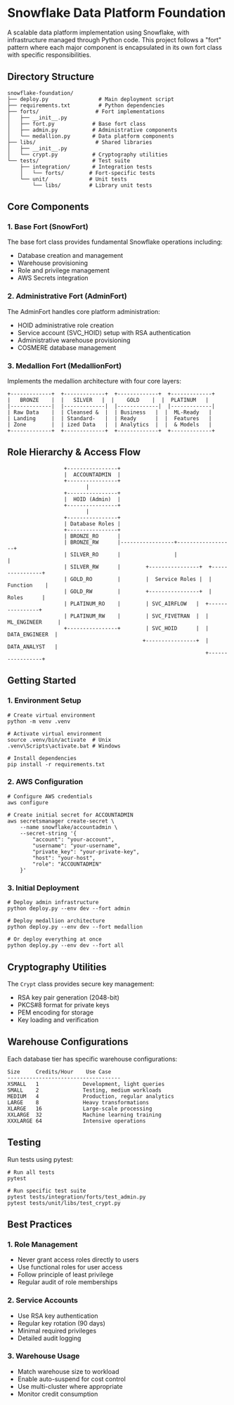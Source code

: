 # Snowflake Data Platform Foundation

A scalable data platform implementation using Snowflake, with infrastructure managed through Python code. This project follows a "fort" pattern where each major component is encapsulated in its own fort class with specific responsibilities.

## Directory Structure

    snowflake-foundation/
    ├── deploy.py                # Main deployment script
    ├── requirements.txt         # Python dependencies
    ├── forts/                  # Fort implementations
    │   ├── __init__.py
    │   ├── fort.py            # Base fort class
    │   ├── admin.py           # Administrative components
    │   └── medallion.py       # Data platform components
    ├── libs/                   # Shared libraries
    │   ├── __init__.py
    │   └── crypt.py           # Cryptography utilities
    └── tests/                 # Test suite
        ├── integration/       # Integration tests
        │   └── forts/        # Fort-specific tests
        └── unit/             # Unit tests
            └── libs/         # Library unit tests

## Core Components

### 1. Base Fort (SnowFort)
The base fort class provides fundamental Snowflake operations including:
- Database creation and management
- Warehouse provisioning
- Role and privilege management
- AWS Secrets integration

### 2. Administrative Fort (AdminFort)
The AdminFort handles core platform administration:
- HOID administrative role creation
- Service account (SVC_HOID) setup with RSA authentication
- Administrative warehouse provisioning
- COSMERE database management

### 3. Medallion Fort (MedallionFort)
Implements the medallion architecture with four core layers:

    +-------------+  +-------------+  +-------------+  +-------------+
    |   BRONZE    |  |   SILVER   |  |    GOLD    |  |  PLATINUM   |
    |-------------|  |-------------|  |-------------|  |-------------|
    | Raw Data    |  | Cleansed &  |  | Business   |  |  ML-Ready   |
    | Landing     |  | Standard-   |  | Ready      |  |  Features   |
    | Zone        |  | ized Data   |  | Analytics  |  |  & Models   |
    +-------------+  +-------------+  +-------------+  +-------------+

## Role Hierarchy & Access Flow

                      +----------------+
                      |  ACCOUNTADMIN  |
                      +----------------+
                             |
                      +----------------+
                      |  HOID (Admin)  |
                      +----------------+
                             |
                      +----------------+
                      | Database Roles |
                      +----------------+
                      | BRONZE_RO      |
                      | BRONZE_RW      |-----------------+------------------+
                      | SILVER_RO      |                 |                  |
                      | SILVER_RW      |        +----------------+  +----------------+
                      | GOLD_RO        |        |  Service Roles |  |   Function    |
                      | GOLD_RW        |        +----------------+  |    Roles      |
                      | PLATINUM_RO    |        | SVC_AIRFLOW   |  +----------------+
                      | PLATINUM_RW    |        | SVC_FIVETRAN  |  | ML_ENGINEER     |
                      +----------------+        | SVC_HOID      |  |  DATA_ENGINEER  |
                                               +----------------+  |  DATA_ANALYST   |
                                                                   +-----------------+

## Getting Started

### 1. Environment Setup

    # Create virtual environment
    python -m venv .venv

    # Activate virtual environment
    source .venv/bin/activate  # Unix
    .venv\Scripts\activate.bat # Windows

    # Install dependencies
    pip install -r requirements.txt

### 2. AWS Configuration

    # Configure AWS credentials
    aws configure

    # Create initial secret for ACCOUNTADMIN
    aws secretsmanager create-secret \
        --name snowflake/accountadmin \
        --secret-string '{
            "account": "your-account",
            "username": "your-username",
            "private_key": "your-private-key",
            "host": "your-host",
            "role": "ACCOUNTADMIN"
        }'

### 3. Initial Deployment

    # Deploy admin infrastructure
    python deploy.py --env dev --fort admin

    # Deploy medallion architecture
    python deploy.py --env dev --fort medallion

    # Or deploy everything at once
    python deploy.py --env dev --fort all

## Cryptography Utilities

The `Crypt` class provides secure key management:
- RSA key pair generation (2048-bit)
- PKCS#8 format for private keys
- PEM encoding for storage
- Key loading and verification

## Warehouse Configurations

Each database tier has specific warehouse configurations:

    Size     Credits/Hour    Use Case
    ------------------------------------
    XSMALL   1              Development, light queries
    SMALL    2              Testing, medium workloads
    MEDIUM   4              Production, regular analytics
    LARGE    8              Heavy transformations
    XLARGE   16             Large-scale processing
    XXLARGE  32             Machine learning training
    XXXLARGE 64             Intensive operations

## Testing

Run tests using pytest:

    # Run all tests
    pytest

    # Run specific test suite
    pytest tests/integration/forts/test_admin.py
    pytest tests/unit/libs/test_crypt.py

## Best Practices

### 1. Role Management
- Never grant access roles directly to users
- Use functional roles for user access
- Follow principle of least privilege
- Regular audit of role memberships

### 2. Service Accounts
- Use RSA key authentication
- Regular key rotation (90 days)
- Minimal required privileges
- Detailed audit logging

### 3. Warehouse Usage
- Match warehouse size to workload
- Enable auto-suspend for cost control
- Use multi-cluster where appropriate
- Monitor credit consumption